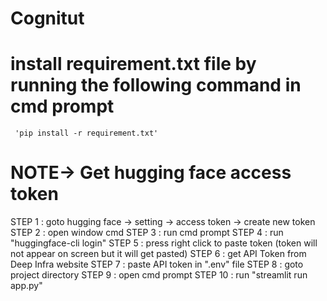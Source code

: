 # Cognitut

# install requirement.txt file by running the following command in cmd prompt
     'pip install -r requirement.txt'

# NOTE->  Get hugging face access token
STEP 1 : goto hugging face -> setting -> access token -> create new token
STEP 2 : open window cmd 
STEP 3 : run cmd prompt
STEP 4 : run "huggingface-cli login"
STEP 5 : press right click to paste token (token will not appear on screen but it will get pasted)
STEP 6 : get API Token from Deep Infra website
STEP 7 : paste API token in ".env" file 
STEP 8 : goto project directory 
STEP 9 : open cmd prompt
STEP 10 : run "streamlit run app.py"

